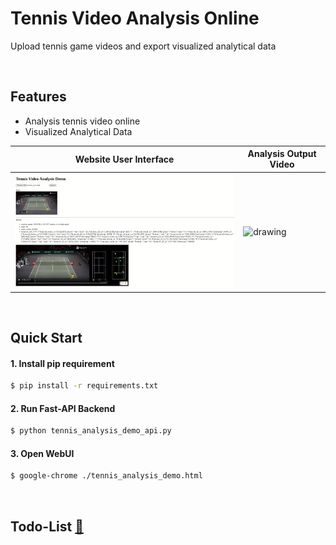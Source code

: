 # Tennis Video Analysis Online
Upload tennis game videos and export visualized analytical data

&nbsp;

## Features
- Analysis tennis video online
- Visualized Analytical Data

| Website User Interface  | Analysis Output Video |
| --------  | -------- |
|<img src="assets/demo_UI.png" alt="drawing" width="480"/> | <img src="assets/demo_1_3.gif" alt="drawing" width="480"/> |

&nbsp;

## Quick Start

#### 1. Install pip requirement
``` bash
$ pip install -r requirements.txt
```

#### 2. Run Fast-API Backend
``` bash
$ python tennis_analysis_demo_api.py
```

#### 3. Open WebUI
```` bash
$ google-chrome ./tennis_analysis_demo.html 
````
&nbsp;

## Todo-List [🔗](./README.md)

